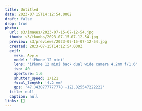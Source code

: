 ```yaml
---
title: Untitled
date: 2023-07-15T14:12:54.000Z
draft: false
drop: true
photo:
  url: s3/images/2023-07-15-07-12-54.jpg
  thumb: s3/thumbs/2023-07-15-07-12-54.jpg
  preview: s3/previews/2023-07-15-07-12-54.jpg
  created: 2023-07-15T14:12:54.000Z
  exif:
    make: Apple
    model: 'iPhone 12 mini'
    lens: 'iPhone 12 mini back dual wide camera 4.2mm f/1.6'
    iso: 40
    aperture: 1.6
    shutter_speed: 1/121
    focal_length: '4.2 mm'
    gps: '47.3430777777778 -122.825547222222'
  title: null
  caption: null
links: []
---
```

